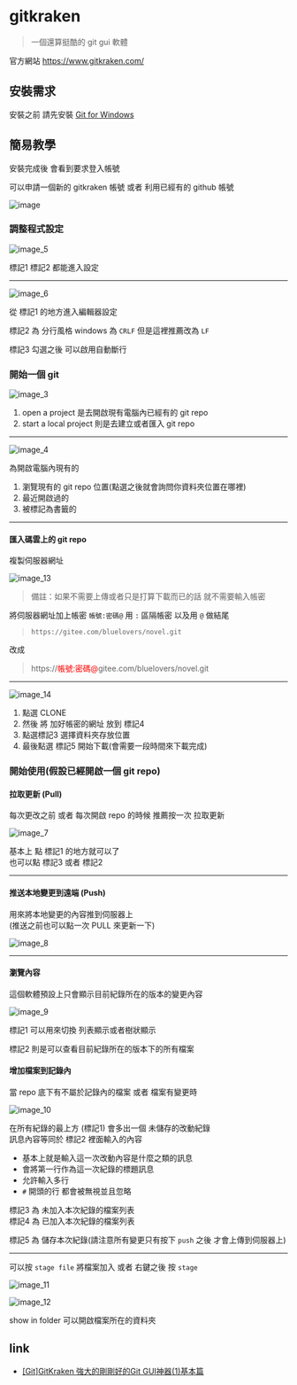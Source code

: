 # gitkraken

> 一個還算挺酷的 git gui 軟體

官方網站 https://www.gitkraken.com/

## 安裝需求

安裝之前 請先安裝 [Git for Windows](../gitee/如何安裝git.md)

## 簡易教學

安裝完成後 會看到要求登入帳號

可以申請一個新的 gitkraken 帳號 或者 利用已經有的 github 帳號

![image](../img/image.png)

### 調整程式設定

![image_5](../img/image_5.png)

標記1 標記2 都能進入設定

---

![image_6](../img/image_6.png)

從 標記1 的地方進入編輯器設定

標記2 為 分行風格 windows 為 `CRLF` 但是這裡推薦改為 `LF`

標記3 勾選之後 可以啟用自動斷行

### 開始一個 git

![image_3](../img/image_3.png)

1. open a project 是去開啟現有電腦內已經有的 git repo
2. start a local project 則是去建立或者匯入 git repo

---

![image_4](../img/image_4.png)

為開啟電腦內現有的

1. 瀏覽現有的 git repo 位置(點選之後就會詢問你資料夾位置在哪裡)
2. 最近開啟過的
3. 被標記為書籤的

---

#### 匯入碼雲上的 git repo

複製伺服器網址

![image_13](../img/image_13.png)

> 備註：如果不需要上傳或者只是打算下載而已的話 就不需要輸入帳密

將伺服器網址加上帳密 `帳號:密碼@` 用 `:` 區隔帳密 以及用 `@` 做結尾

> `https://gitee.com/bluelovers/novel.git`

改成

> https://<font color=red>帳號:密碼@</font>gitee.com/bluelovers/novel.git

---

![image_14](../img/image_14.png)

1. 點選 CLONE
2. 然後 將 加好帳密的網址 放到 標記4
3. 點選標記3 選擇資料夾存放位置
4. 最後點選 標記5 開始下載(會需要一段時間來下載完成)

### 開始使用(假設已經開啟一個 git repo)

#### 拉取更新 (Pull)

每次更改之前 或者 每次開啟 repo 的時候 推薦按一次 拉取更新

![image_7](../img/image_7.png)

基本上 點 標記1 的地方就可以了  
也可以點 標記3 或者 標記2

---

#### 推送本地變更到遠端 (Push)

用來將本地變更的內容推到伺服器上  
(推送之前也可以點一次 PULL 來更新一下)

![image_8](../img/image_8.png)

---

#### 瀏覽內容

這個軟體預設上只會顯示目前紀錄所在的版本的變更內容

![image_9](../img/image_9.png)

標記1 可以用來切換 列表顯示或者樹狀顯示

標記2 則是可以查看目前紀錄所在的版本下的所有檔案

#### 增加檔案到記錄內

當 repo 底下有不屬於記錄內的檔案 或者 檔案有變更時

![image_10](../img/image_10.png)

在所有紀錄的最上方 (標記1) 會多出一個 未儲存的改動紀錄  
訊息內容等同於 標記2 裡面輸入的內容

- 基本上就是輸入這一次改動內容是什麼之類的訊息
- 會將第一行作為這一次紀錄的標題訊息
- 允許輸入多行
- `#` 開頭的行 都會被無視並且忽略

標記3 為 未加入本次紀錄的檔案列表  
標記4 為 已加入本次紀錄的檔案列表

標記5 為 儲存本次紀錄(請注意所有變更只有按下 `push` 之後 才會上傳到伺服器上)

---

可以按 `stage file` 將檔案加入 或者 右鍵之後 按 `stage`

![image_11](../img/image_11.png)

![image_12](../img/image_12.png)

show in folder 可以開啟檔案所在的資料夾


## link

- [\[Git\]GitKraken 強大的剛剛好的Git GUI神器(1)基本篇](https://wellwind.idv.tw/blog/2018/04/03/git-using-gitkraken-1-basic/)
